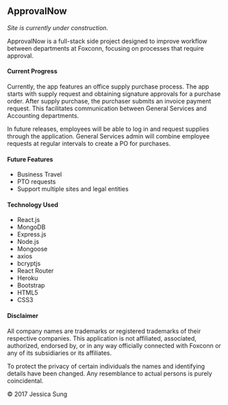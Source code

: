 ## ApprovalNow
*Site is currently under construction.*

ApprovalNow is a full-stack side project designed to improve workflow between departments at Foxconn, focusing on processes that require approval.

#### Current Progress
Currently, the app features an office supply purchase process. The app starts with supply request and obtaining signature approvals for a purchase order. After supply purchase, the purchaser submits an invoice payment request. This facilitates communication between General Services and Accounting departments.

In future releases, employees will be able to log in and request supplies through the application. General Services admin will combine employee requests at regular intervals to create a PO for purchases.

#### Future Features
* Business Travel
* PTO requests
* Support multiple sites and legal entities

#### Technology Used
* React.js
* MongoDB
* Express.js
* Node.js
* Mongoose
* axios
* bcryptjs
* React Router
* Heroku
* Bootstrap
* HTML5
* CSS3

#### Disclaimer
All company names are trademarks or registered trademarks of their respective companies. This application is not affiliated, associated, authorized, endorsed by, or in any way officially connected with Foxconn or any of its subsidiaries or its affiliates.

To protect the privacy of certain individuals the names and identifying details have been changed. Any resemblance to actual persons is purely coincidental.

&copy; 2017 Jessica Sung